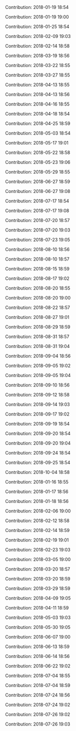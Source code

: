 Contribution: 2018-01-19 18:54

Contribution: 2018-01-19 19:00

Contribution: 2018-01-25 18:54

Contribution: 2018-02-09 19:03

Contribution: 2018-02-14 18:58

Contribution: 2018-03-19 18:56

Contribution: 2018-03-22 18:55

Contribution: 2018-03-27 18:55

Contribution: 2018-04-13 18:55

Contribution: 2018-04-13 18:56

Contribution: 2018-04-16 18:55

Contribution: 2018-04-18 18:54

Contribution: 2018-04-25 18:59

Contribution: 2018-05-03 18:54

Contribution: 2018-05-17 19:01

Contribution: 2018-05-22 18:58

Contribution: 2018-05-23 19:06

Contribution: 2018-05-29 18:55

Contribution: 2018-06-27 18:59

Contribution: 2018-06-27 19:08

Contribution: 2018-07-17 18:54

Contribution: 2018-07-17 19:08

Contribution: 2018-07-20 18:57

Contribution: 2018-07-20 19:03

Contribution: 2018-07-23 19:05

Contribution: 2018-08-10 18:56

Contribution: 2018-08-10 18:57

Contribution: 2018-08-15 18:59

Contribution: 2018-08-17 19:02

Contribution: 2018-08-20 18:55

Contribution: 2018-08-20 19:00

Contribution: 2018-08-22 18:57

Contribution: 2018-08-27 19:01

Contribution: 2018-08-29 18:59

Contribution: 2018-08-31 18:57

Contribution: 2018-08-31 19:04

Contribution: 2018-09-04 18:56

Contribution: 2018-09-05 19:02

Contribution: 2018-09-05 19:04

Contribution: 2018-09-10 18:56

Contribution: 2018-09-12 18:58

Contribution: 2018-09-14 19:03

Contribution: 2018-09-17 19:02

Contribution: 2018-09-19 18:54

Contribution: 2018-09-20 18:54

Contribution: 2018-09-20 19:04

Contribution: 2018-09-24 18:54

Contribution: 2018-09-25 18:54

Contribution: 2018-10-04 18:58

Contribution: 2018-01-16 18:55

Contribution: 2018-01-17 18:56

Contribution: 2018-01-18 18:56

Contribution: 2018-02-06 19:00

Contribution: 2018-02-12 18:58

Contribution: 2018-02-14 18:59

Contribution: 2018-02-19 19:01

Contribution: 2018-02-23 19:03

Contribution: 2018-03-05 19:00

Contribution: 2018-03-20 18:57

Contribution: 2018-03-20 18:59

Contribution: 2018-03-29 18:59

Contribution: 2018-04-09 19:05

Contribution: 2018-04-11 18:59

Contribution: 2018-05-03 19:03

Contribution: 2018-05-30 19:05

Contribution: 2018-06-07 19:00

Contribution: 2018-06-13 18:59

Contribution: 2018-06-14 18:56

Contribution: 2018-06-22 19:02

Contribution: 2018-07-04 18:55

Contribution: 2018-07-04 18:59

Contribution: 2018-07-24 18:56

Contribution: 2018-07-24 19:02

Contribution: 2018-07-26 19:02

Contribution: 2018-07-26 19:03

